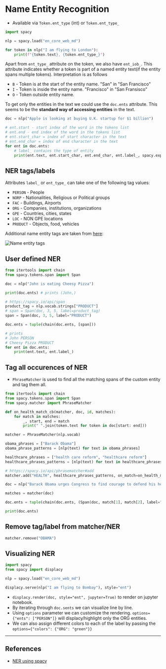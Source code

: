 # Name Entity Recognition

- Available via `Token.ent_type` (int) or `Token.ent_type_`

```Python
import spacy

nlp = spacy.load("en_core_web_md")

for token in nlp("I am flying to London"):
    print(f"{token.text}, {token.ent_type_}")
```

Apart from `ent_type_` attribute on the token, we also have `ent_iob_`. This attribute indicates whether a token is part of a named entity text(if the entity spans multiple tokens). Interpretation is as follows

- `B` - Token is at the start of the entity name. "San" in "San Francisco"
- `I` - Token is inside the entity name. "Francisco" in "San Fransisco"
- `O` - Token outside entity name.

To get only the entities in the text we could use the `doc.ents` attribute. This seems to be the **standard way of accessing entities** in the text.

```Python
doc = nlp("Apple is looking at buying U.K. startup for $1 billion")

# ent.start - start index of the word in the tokens list
# ent.end - end index of the word in the tokens list
# ent.start_char = index of start character in the text
# ent.end_char = index of end character in the text
for ent in doc.ents:
    # label_ contains the type of entity
    print(ent.text, ent.start_char, ent.end_char, ent.label_, spacy.explain(ent.label_))
```

## NER tags/labels

Attributes `label_` or `ent_type_` can take one of the following tag values:

- `PERSON` - People
- `NORP` - Nationalities, Religious or Political groups
- `FAC` - Buildings, Airports
- `ORG` - Companies, institutions, organizations
- `GPE` - Countries, cities, states
- `LOC` - NON GPE locations
- `PRODUCT` - Objects, food, vehicles

Additional name entity tags are taken from [here](https://towardsdatascience.com/named-entity-recognition-ner-using-spacy-nlp-part-4-28da2ece57c6):

![Name entity tags](assets/name_entity_tags.png)

## User defined NER

```Python
from itertools import chain
from spacy.tokens.span import Span

doc = nlp("John is eating Cheesy Pizza")

print(doc.ents) # prints (John,)

# https://spacy.io/api/span
product_tag = nlp.vocab.strings["PRODUCT"]
# span = Span(doc, 3, 5, label=product_tag)
span = Span(doc, 3, 5, label="PRODUCT")

doc.ents = tuple(chain(doc.ents, [span]))

# prints
# John PERSON
# Cheesy Pizza PRODUCT
for ent in doc.ents:
    print(ent.text, ent.label_)
```

## Tag all occurences of NER

- `PhraseMatcher` is used to find all the matching spans of the custom entity and tag them all.

```Python
from itertools import chain
from spacy.tokens.span import Span
from spacy.matcher import PhraseMatcher

def on_health_match_cb(matcher, doc, id, matches):
    for match in matches:
        _, start, end = match
        print(" ".join(token.text for token in doc[start: end]))

matcher = PhraseMatcher(nlp.vocab)

obama_phrases = ["Barack Obama"]
obama_phrase_patterns = [nlp(text) for text in obama_phrases]

healthcare_phrases = ["health care reform", "healthcare reform"]
healthcare_phrases_patterns = [nlp(text) for text in healthcare_phrases]

# https://spacy.io/api/phrasematcher#add
matcher.add("HEALTH", healthcare_phrases_patterns, on_match=on_health_match_cb)

doc = nlp("Barack Obama urges Congress to find courage to defend his healthcare reform")

matches = matcher(doc)

doc.ents = tuple(chain(doc.ents, (Span(doc, match[1], match[2], label="OBAMA")for match in matches)))

print(doc.ents)
```

## Remove tag/label from matcher/NER

```Python
matcher.remove("OBAMA")
```

## Visualizing NER

```Python
import spacy
from spacy import displacy

nlp = spacy.load("en_core_web_md")

displacy.serve(nlp("I am flying to Bombay"), style="ent")
```

- `displacy.render(doc, style="ent", jupyter=True)` to render on jupyter notebook.
- By iterating through `doc.sents` we can visualize line by line.
- Using `options` parameter we can customize the rendering. `options={"ents": ["PERSON"]}` will displacy/highlight only the ORG entities.
- We can also assign different colors to each of the label by passing the `options={"colors": {"ORG": "green"}}`

---

## References

- [NER using spacy](https://towardsdatascience.com/named-entity-recognition-ner-using-spacy-nlp-part-4-28da2ece57c6)
